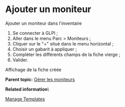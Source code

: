 Ajouter un moniteur
===================

Ajouter un moniteur dans l'inventaire

1.  Se connecter à GLPI ;
2.  Aller dans le menu Parc \> Moniteurs ;
3.  Cliquer sur le "+" situé dans le menu horizontal ;
4.  Choisir un gabarit à appliquer ;
5.  Compléter les différents champs de la fiche vierge ;
6.  Valider.

Affichage de la fiche créée

**Parent topic:** [Gérer les
moniteurs](../glpi/inventory_monitor.html "Les moniteurs se gèrent depuis le menu Parc > Moniteurs")

**Related information**\

[Manage Templates](template.html "Manage templates in GLPI")
